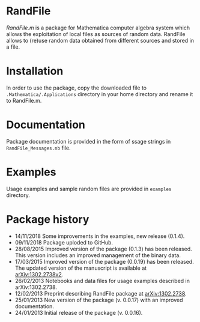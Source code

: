 # RandFile

*RandFile.m* is a package for Mathematica computer algebra system which allows the exploitation of local files as sources of random data. RandFile allows to (re)use random data obtained from different sources and stored in a file.


# Installation

In order to use the package, copy the downloaded file to `.Mathematica/.Applications` directory in your home directory and rename it to RandFile.m.

# Documentation

Package documentation is provided in the form of ssage strings in `RandFile_Messages.nb` file.

# Examples

Usage examples and sample random files are provided in `examples` directory.


# Package history

* 14/11/2018  Some improvements in the examples, new release (0.1.4).
* 09/11/2018  Package uploded to GitHub.
* 28/08/2015 	Improved version of the package (0.1.3) has been released.
  This version includes an improved management of the binary data.
* 17/03/2015 	Improved version of the package (0.0.19) has been released.
  The updated version of the manuscript is available at 
  [arXiv:1302.2738v2](https://arxiv.org/abs/1302.2738v2).
* 26/02/2013 	Notebooks and data files for usage examples described in arXiv:1302.2738.
* 12/02/2013 	Preprint describing RandFile package at
  [arXiv:1302.2738](https://arxiv.org/abs/1302.2738v1).
* 25/01/2013 	New version of the package (v. 0.0.17) with an improved documentation.
* 24/01/2013 	Initial release of the package (v. 0.0.16). 
